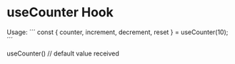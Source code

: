 # useCounter Hook

Usage:
´´´
    const { counter, increment, decrement, reset } = useCounter(10);
´´´

useCounter() // default value received